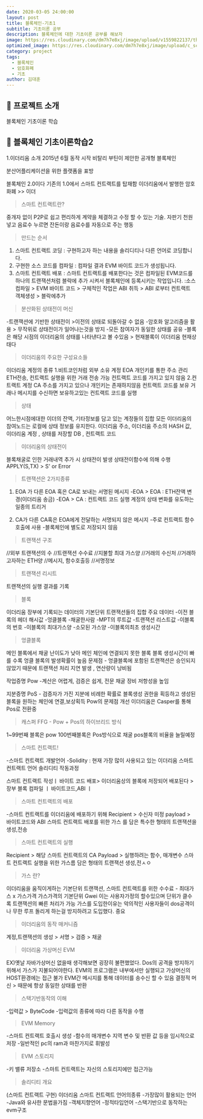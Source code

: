 ```yaml
---
date: 2020-03-05 24:00:00
layout: post
title: 블록체인-기초1
subtitle: 기초이론 공부
description: 블록체인에 대한 기초이론 공부를 해보자
image: https://res.cloudinary.com/dm7h7e8xj/image/upload/v1559822137/theme11_vei7iw.jpg
optimized_image: https://res.cloudinary.com/dm7h7e8xj/image/upload/c_scale,w_380/v1559822137/theme11_vei7iw.jpg
category: project
tags:
  - 블록체인
  - 암호화폐
  - 기초
author: 김대훈
---
```


## 🎤 프로젝트 소개

블록체인 기초이론 학습

## 🎤 블록체인 기초이론학습2

1.이더리움 소개
2015년 6월 동작 시작 비탈리 부틴이 제안한 공개형 블록체인

분산어플리케이션을 위한 플랫폼을 표방

블록체인 2.0이다 기존의 1.0에서 스마트 컨트랙트를 탑재함
이더리움에서 발행한 암호화폐 >> 이더

> 스마트 컨트랙트란?

중개자 없이 P2P로 쉽고 편리하게 계약을 체결하고 수정 할 수 있는 기술.
자판기 천원 넣고 음료수 누르면 잔돈이랑 음료수를 자동으로 주는 행동

> 만드는 순서

1. 스마트 컨트랙트 코딩 : 구현하고자 하는 내용을 솔리디티나 다른 언어로 코딩합니다.
2. 구현한 소스 코드를 컴파일 : 컴파일 결과 EVM 바이트 코드가 생성됩니다.
3. 스마트 컨트랙트 배포 : 스마트 컨트랙트를 배포한다는 것은 컴파일된 EVM코드를 하나의 트랜잭션처럼 블락에 추가
   시켜서 블록체인에 등록시키는 작업입니다.
   :소스 컴파일 > EVM 바이트 코드 > 구체적인 작업은 ABI 취득 > ABI 로부터 컨트랙트 객체생성 > 블락에추가

> 분산화된 상태전이 머신

-트랜잭션에 기반한 상태전이 >이전의 상태로 되돌아갈 수 없음 -암호화 알고리즘을 활용 > 무작위로 상태전이가 일어나는것을 방지 -모든 참여자가 동일한 상태를 공유 -블록은 해당 시점의 이더리움의 상태를 나타낸다고 볼 수있음 > 현재블록이 이더리움 현재상태다

> 이더리움의 주요한 구성요소들

이더리움 계정의 종류 1.비트코인처럼 외부 소유 계정 EOA
개인키를 통한 주소 관리
ETH전송, 컨트랙트 실행을 위한 거래 전송 가능
컨트랙트 코드를 가지고 있지 않음 2.컨트랙트 계정 CA
주소를 가지고 있으나 개인키는 존재하지않음
컨트랙트 코드를 보유
거래나 메시지를 수신하면 보유하고있는 컨트랙트 코드를 실행

> 상태

어느한시점에대한 이더의 잔액, 기타정보를 담고 있는 계정들의 집합
모든 이더리움의 참여노드는 로컬에 상태 정보를 유지한다.
이더리움 주소, 이더리움 주소의 HASH 값, 이더리움 계정 , 상태를 저장할 DB , 컨트랙트 코드

> 이더리움의 상태전이

블록채굴로 인한 거래내역 추가 시 상태전이 발생
상태전이함수에 의해 수행
APPLY(S,TX) > S' or Error

> 트랜잭션은 2가지종류

1. EOA 가 다른 EOA 혹은 CA로 보내는 서명된 메시지
   -EOA > EOA : ETH잔액 변경(이더리움 송금)
   -EOA > CA : 컨트랙트 코드 실행
   계정의 상태 변화를 유도하는 일종의 트리거

2. CA가 다른 CA혹은 EOA에게 전달하는 서명되지 않은 메시지 -주로 컨트랙트 함수 호출에 사용 -블록체인에 별도로 저장되지 않음

> 트랜잭션 구조

//외부 트랜잭션의 수
//트랜잭션 수수료
//지불할 최대 가스양
//거래의 수신처
//거래하고자하는 ETH양
//메시지, 함수호출등
//서명정보

> 트랜잭션 리시트

트랜잭션의 실행 결과를 기록

> 블록

이더리움 장부에 기록되는 데이터의 기본단위
트랜잭션들의 집합
주요 데이터 -이전 블록의 헤더 해시값 -엉클블록 -채굴한사람
-MPT의 루트값 -트랜잭션 리스트값 -이블록의 번호 -이블록의 최대가스양 -소모된 가스양 -이블록의최초 생성시간

> 엉클블록

메인 블록에서 채굴 난이도가 낮아 메인 체인에 연결되지 못한 블록
블록 생성시간이 빠를 수록 엉클 블록의 발생확률이 높음
문제점 - 엉클블록에 포함된 트랜잭션은 승인되지 않았기 때문에 트랜잭션 처리 지연 발생 , 연산량이 낭비됨

>

작업증명 Pow -계산은 어렵게, 검증은 쉽게, 전문 채굴 장비 저항성을 높임

지분증명 PoS - 검증자가 가진 지분에 비례한 확률로 블록생성 권한을 획등하고 생성된 블록을 원하는 체인에 연결,보상획득
Pow의 문제점 개선 이더리움은 Casper를 통해 Pos로 전환중

> 캐스퍼 FFG - Pow + Pos의 하이브리드 방식

1~99번째 블록은 pow 100번째블록은 Pos방식으로 채굴
pos블록의 비율을 늘릴예정

> 스마트 컨트랙트!

-스마트 컨트랙트 개발언어
-Solidity : 현재 가장 많이 사용되고 있는 이더리움 스마트 컨트랙트 언어
솔리디티 작동과정

스마트 컨트랙트 작성ㅣ 바이트 코드 배포> 이더리움상의 블록에 저장되어 배포된다 > 장부 블록
컴파일 ㅣ
바이트코드,ABI ㅣ

> 스마트 컨트랙트의 배포

-스마트 컨트랙트를 이더리움에 배포하기 위해
Recipient > 수신자 미정
payload > 바이트코드와 ABI
스마트 컨트랙트 배포를 위한 가스
를 담은 특수한 형태의 트랜잭션을 생성,전송

> 스마트 컨트랙트의 실행

Recipient > 해당 스마트 컨트랙트의 CA
Payload > 실행하려는 함수, 매개변수
스마트 컨트랙트 실행을 위한 가스름 담은 형태의 트랜잭션 생성,전ㅅㅇ

> 가스 란?

이더리움을 움직이게하는 기본단위
트랜잭션, 스마트 컨트랙트를 위한 수수료 - 최대가스 x 가스가격
가스가격의 기본단위 Gwei
이는 사용자가정의 할수있으며 단위가 클수록 트랜잭션의 빠른 처리가 가능
가스를 도입한이유는 악의적인 사용자들이 dos공격이나 무한 루프 돌리게 하는걸 방지하려고 도입했다. 중요

> 이더리움의 동작 매커니즘

계정,트랜잭션의 생성 > 서명 > 검증 > 채굴

> 이더리움 가상머신 EVM

EX)옛날 자바가상머신 없을때 생각해보면 굉장히 불편했었다.
Dos의 공격을 방지하기위해서 가스가 지불되어야한다.
EVM의 프로그램은 내부에서만 실행되고 가상머신의 HOST환경에는 접근 불가
EVM간 메시지를 통해 데이터를 송수신 할 수 있음
결정적 머신 > 때문에 항상 동일한 상태를 반환

> 스택기반동작의 이해

-입력값 > ByteCode -입력값의 종류에 따라 다른 동작을 수행

> EVM Memory

-스마트 컨트랙트 호출시 생성 -함수의 매개변수 지역 변수 및 반환 값 등을 임시적으로 저장 -일반적인 pc의 ram과 마찬가지로 휘발성

> EVM 스토리지

-키 밸류 저장소 -스마트 컨트랙트는 자신의 스토리지에만 접근가능

> 솔리디티 개요

(스마트 컨트랙트 구현)
이더리움 스마트 컨트랙트 언어의종류 -가장많이 활용되는 언어
-Java와 유사한 문법을가짐 -객체지향언어 -정적타입언어 -스택기반으로 동작하는 evm구조
